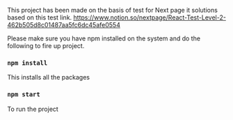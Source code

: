 This project has been made on the basis of test for Next page it solutions based on this test link.
https://www.notion.so/nextpage/React-Test-Level-2-462b505d8c01487aa5fc6dc45afe0554

Please make sure you have npm installed on the system and do the following to fire up project.

### `npm install`

This installs all the packages

### `npm start`

To run the project
